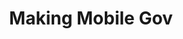 ---
# This topic lives at
# https://digital.gov/topics/making-mobile-gov

slug: "making-mobile-gov"

# Topic Title
title: "Making Mobile Gov"

# description — keep it short and clear
summary: ""


# Weight
weight: 1

# For more information on managing topics,
# see https://github.com/GSA/digitalgov.gov/wiki
---